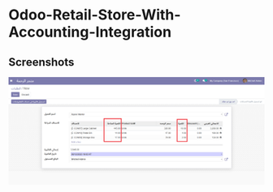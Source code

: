 # Odoo-Retail-Store-With-Accounting-Integration

## Screenshots

<picture>
 <img alt="Screenshot1" src="https://raw.githubusercontent.com/ambientWave/Odoo-Retail-Store-With-Accounting-Integration/main/Image1.png">
</picture>
